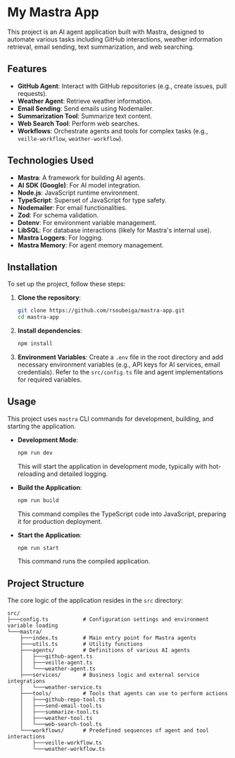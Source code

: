 # My Mastra App

This project is an AI agent application built with Mastra, designed to automate various tasks including GitHub interactions, weather information retrieval, email sending, text summarization, and web searching.

## Features

*   **GitHub Agent**: Interact with GitHub repositories (e.g., create issues, pull requests).
*   **Weather Agent**: Retrieve weather information.
*   **Email Sending**: Send emails using Nodemailer.
*   **Summarization Tool**: Summarize text content.
*   **Web Search Tool**: Perform web searches.
*   **Workflows**: Orchestrate agents and tools for complex tasks (e.g., `veille-workflow`, `weather-workflow`).

## Technologies Used

*   **Mastra**: A framework for building AI agents.
*   **AI SDK (Google)**: For AI model integration.
*   **Node.js**: JavaScript runtime environment.
*   **TypeScript**: Superset of JavaScript for type safety.
*   **Nodemailer**: For email functionalities.
*   **Zod**: For schema validation.
*   **Dotenv**: For environment variable management.
*   **LibSQL**: For database interactions (likely for Mastra's internal use).
*   **Mastra Loggers**: For logging.
*   **Mastra Memory**: For agent memory management.

## Installation

To set up the project, follow these steps:

1.  **Clone the repository**:
    ```bash
    git clone https://github.com/rsoubeiga/mastra-app.git
    cd mastra-app
    ```

2.  **Install dependencies**:
    ```bash
    npm install
    ```

3.  **Environment Variables**:
    Create a `.env` file in the root directory and add necessary environment variables (e.g., API keys for AI services, email credentials). Refer to the `src/config.ts` file and agent implementations for required variables.

## Usage

This project uses `mastra` CLI commands for development, building, and starting the application.

*   **Development Mode**:
    ```bash
    npm run dev
    ```
    This will start the application in development mode, typically with hot-reloading and detailed logging.

*   **Build the Application**:
    ```bash
    npm run build
    ```
    This command compiles the TypeScript code into JavaScript, preparing it for production deployment.

*   **Start the Application**:
    ```bash
    npm run start
    ```
    This command runs the compiled application.

## Project Structure

The core logic of the application resides in the `src` directory:

```
src/
├───config.ts           # Configuration settings and environment variable loading
└───mastra/
    ├───index.ts        # Main entry point for Mastra agents
    ├───utils.ts        # Utility functions
    ├───agents/         # Definitions of various AI agents
    │   ├───github-agent.ts
    │   ├───veille-agent.ts
    │   └───weather-agent.ts
    ├───services/       # Business logic and external service integrations
    │   └───weather-service.ts
    ├───tools/          # Tools that agents can use to perform actions
    │   ├───github-repo-tool.ts
    │   ├───send-email-tool.ts
    │   ├───summarize-tool.ts
    │   ├───weather-tool.ts
    │   └───web-search-tool.ts
    └───workflows/      # Predefined sequences of agent and tool interactions
        ├───veille-workflow.ts
        └───weather-workflow.ts
```
